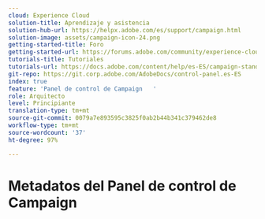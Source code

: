 ```yaml
---
cloud: Experience Cloud
solution-title: Aprendizaje y asistencia
solution-hub-url: https://helpx.adobe.com/es/support/campaign.html
solution-image: assets/campaign-icon-24.png
getting-started-title: Foro
getting-started-url: https://forums.adobe.com/community/experience-cloud/marketing-cloud/campaign/standard
tutorials-title: Tutoriales
tutorials-url: https://docs.adobe.com/content/help/es-ES/campaign-standard-learn/tutorials/overview.html
git-repo: https://git.corp.adobe.com/AdobeDocs/control-panel.es-ES
index: true
feature: 'Panel de control de Campaign   '
role: Arquitecto
level: Principiante
translation-type: tm+mt
source-git-commit: 0079a7e893595c3825f0ab2b44b341c379462de8
workflow-type: tm+mt
source-wordcount: '37'
ht-degree: 97%

---
```



# Metadatos del Panel de control de Campaign
